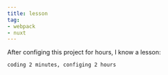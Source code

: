 ```yaml
---
title: lesson
tag:
- webpack
- nuxt
---
```


After configing this project for hours, I know a lesson:

`coding 2 minutes, configing 2 hours`